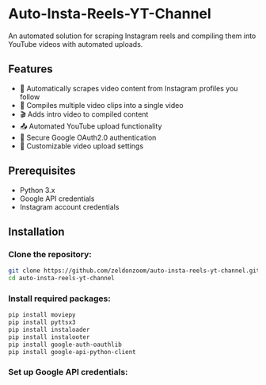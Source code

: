 # Auto-Insta-Reels-YT-Channel  
An automated solution for scraping Instagram reels and compiling them into YouTube videos with automated uploads.  

## Features  
- 🎥 Automatically scrapes video content from Instagram profiles you follow  
- 🔄 Compiles multiple video clips into a single video  
- 🎬 Adds intro video to compiled content  
- 📤 Automated YouTube upload functionality  
- 🔐 Secure Google OAuth2.0 authentication  
- 🎯 Customizable video upload settings  

## Prerequisites  
- Python 3.x  
- Google API credentials  
- Instagram account credentials  

## Installation  

### Clone the repository:  
```bash  
git clone https://github.com/zeldonzoom/auto-insta-reels-yt-channel.git  
cd auto-insta-reels-yt-channel
```
### Install required packages:
```bash
pip install moviepy  
pip install pyttsx3  
pip install instaloader  
pip install instalooter  
pip install google-auth-oauthlib  
pip install google-api-python-client  
```

### Set up Google API credentials:
